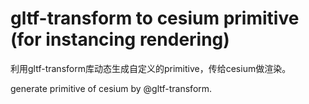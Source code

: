 # gltf-transform to cesium primitive (for instancing rendering)

利用gltf-transform库动态生成自定义的primitive，传给cesium做渲染。

generate primitive of cesium by @gltf-transform.
